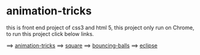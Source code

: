 animation-tricks
================

this is front end project of css3 and html 5,
this project only run on Chrome,
to run this project click below links.

==> [animation-tricks](http://lyorvgp7d.dev.turbopag.es/)
==> [square](http://lyorvgp7d.dev.turbopag.es/square.html)
==> [bouncing-balls](http://lyorvgp7d.dev.turbopag.es/bouncing-balls.html)
==> [eclipse](http://lyorvgp7d.dev.turbopag.es/eclipse.html)
